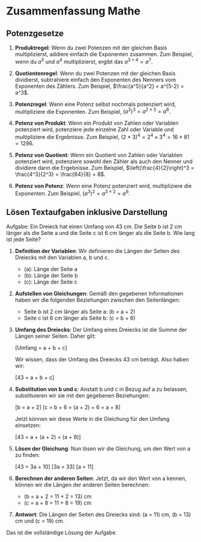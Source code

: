 # Zusammenfassung Mathe

## Potenzgesetze

1. **Produktregel**: Wenn du zwei Potenzen mit der gleichen Basis multiplizierst, addiere einfach die Exponenten zusammen. Zum Beispiel, wenn du $a^3$ und $a^4$ multiplizierst, ergibt das $a^{3+4} = a^7$.

2. **Quotientenregel**: Wenn du zwei Potenzen mit der gleichen Basis dividierst, subtrahiere einfach den Exponenten des Nenners vom Exponenten des Zählers. Zum Beispiel, $\frac{a^5}{a^2} = a^{5-2} = a^3$.

3. **Potenzregel**: Wenn eine Potenz selbst nochmals potenziert wird, multipliziere die Exponenten. Zum Beispiel, $(a^2)^3 = a^{2 \times 3} = a^6$.

4. **Potenz von Produkt**: Wenn ein Produkt von Zahlen oder Variablen potenziert wird, potenziere jede einzelne Zahl oder Variable und multipliziere die Ergebnisse. Zum Beispiel, $(2 \times 3)^4 = 2^4 \times 3^4 = 16 \times 81 = 1296$.

5. **Potenz von Quotient**: Wenn ein Quotient von Zahlen oder Variablen potenziert wird, potenziere sowohl den Zähler als auch den Nenner und dividiere dann die Ergebnisse. Zum Beispiel, $\left(\frac{4}{2}\right)^3 = \frac{4^3}{2^3} = \frac{64}{8} = 8$.

6. **Potenz von Potenz**: Wenn eine Potenz potenziert wird, multipliziere die Exponenten. Zum Beispiel, $(a^3)^2 = a^{3 \times 2} = a^6$.


## Lösen Textaufgaben inklusive Darstellung

Aufgabe: Ein Dreieck hat einen Umfang von 43 cm. Die Seite b ist 2 cm länger als die
Seite a und die Seite c ist 6 cm länger als die Seite b. Wie lang ist jede Seite?

1. **Definition der Variablen**: Wir definieren die Längen der Seiten des Dreiecks mit den Variablen a, b und c.
   
   - \(a\): Länge der Seite a
   - \(b\): Länge der Seite b
   - \(c\): Länge der Seite c

2. **Aufstellen von Gleichungen**: Gemäß den gegebenen Informationen haben wir die folgenden Beziehungen zwischen den Seitenlängen:

   - Seite b ist 2 cm länger als Seite a: \(b = a + 2\)
   - Seite c ist 6 cm länger als Seite b: \(c = b + 6\)

3. **Umfang des Dreiecks**: Der Umfang eines Dreiecks ist die Summe der Längen seiner Seiten. Daher gilt:

   \[Umfang = a + b + c\]

   Wir wissen, dass der Umfang des Dreiecks 43 cm beträgt. Also haben wir:

   \[43 = a + b + c\]

4. **Substitution von b und c**: Anstatt b und c in Bezug auf a zu belassen, substituieren wir sie mit den gegebenen Beziehungen:

   \[b = a + 2\]
   \[c = b + 6 = (a + 2) + 6 = a + 8\]

   Jetzt können wir diese Werte in die Gleichung für den Umfang einsetzen:

   \[43 = a + (a + 2) + (a + 8)\]

5. **Lösen der Gleichung**: Nun lösen wir die Gleichung, um den Wert von a zu finden:

   \[43 = 3a + 10\]
   \[3a = 33\]
   \[a = 11\]

6. **Berechnen der anderen Seiten**: Jetzt, da wir den Wert von a kennen, können wir die Längen der anderen Seiten berechnen:

   - \(b = a + 2 = 11 + 2 = 13\) cm
   - \(c = a + 8 = 11 + 8 = 19\) cm

7. **Antwort**: Die Längen der Seiten des Dreiecks sind: \(a = 11\) cm, \(b = 13\) cm und \(c = 19\) cm.

Das ist die vollständige Lösung der Aufgabe.
